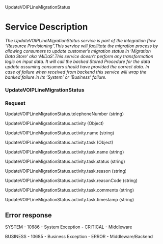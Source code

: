 UpdateVOIPLineMigrationStatus

Service Description
===================

*The UpdateVOIPLineMigrationStatus service is part of the integration
flow “Resource Provisioning”.This service will facilitate the migration
process by allowing consumers to update customer’s migration status in
‘Migration Data Store’ aka ‘MiDaS’.This service doesn’t perform any
transformation logic on input data. It will call the backed Stored
Procedure for the data update assuming consumers should have provided
the correct data. In case of failure when received from backend this
service will wrap the banked failure in its ‘System’ or ‘Business’
failure.*

### UpdateVOIPLineMigrationStatus

### Request 


  UpdateVOIPLineMigrationStatus.telephoneNumber   (string)
  
  UpdateVOIPLineMigrationStatus.activity          (Object)
  
  UpdateVOIPLineMigrationStatus.activity.name     (string)
  
  UpdateVOIPLineMigrationStatus.activity.task      (Object)
  
  UpdateVOIPLineMigrationStatus.activity.task.name  (string)
  
  UpdateVOIPLineMigrationStatus.activity.task.status  (string)
  
  UpdateVOIPLineMigrationStatus.activity.task.reason   (string)
  
  UpdateVOIPLineMigrationStatus.activity.task.reasonCode (string)
  
  UpdateVOIPLineMigrationStatus.activity.task.comments  (string)
  
  UpdateVOIPLineMigrationStatus.activity.task.timestamp  (string)

Error response 
--------------

  SYSTEM   -  10686   -  System Exception  -   CRITICAL -      Middleware
  
  BUSINESS  - 10685   -   Business Exception  - ERROR     -     Middleware/Backend
